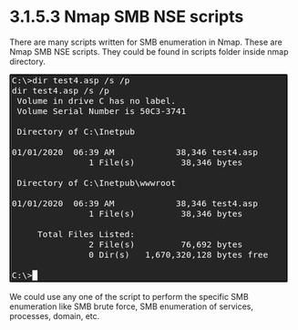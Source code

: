 # 3.1.5.3 Nmap SMB NSE scripts

There are many scripts written for SMB enumeration in Nmap. These are Nmap SMB NSE scripts. They could be found in scripts folder inside nmap directory.

![](../../../../.gitbook/assets/image%20%2847%29.png)

We could use any one of the script to perform the specific SMB enumeration like SMB brute force, SMB enumeration of services, processes, domain, etc.

